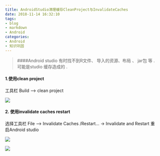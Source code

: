 ```yaml
---
title: AndroidStudio清理缓存CleanProject与InvalidateCaches
date: 2018-11-14 16:32:10
tags:
- blog
- markdown
- Android 
categories:
- Android
- 知识巩固 
---
```


> ####Android studio 有时找不到R文件、 导入的资源、布局 、 jar包 等  . 可能是studio 缓存造成的 .



#### 1.使用clean project 

工具栏  Build  -->     clean project

![](https://ws3.sinaimg.cn/large/006tNbRwly1fx7os2risbj307n09nabf.jpg)

<!--more-->

#### 2. 使用invalidate caches restart   

选择工具栏  File  -->     Invalidate Caches /Restart...    ->   Invalidate and Restart        重启Android studio

![](https://ws4.sinaimg.cn/large/006tNbRwly1fx7ott249xj306p0esjt6.jpg)

![](https://ws4.sinaimg.cn/large/006tNbRwly1fx7otwrww1j30fd04zgm7.jpg)